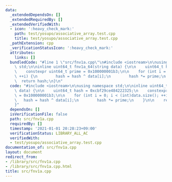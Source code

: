 ```yaml
---
data:
  _extendedDependsOn: []
  _extendedRequiredBy: []
  _extendedVerifiedWith:
  - icon: ':heavy_check_mark:'
    path: test/yosupo/associative_array.test.cpp
    title: test/yosupo/associative_array.test.cpp
  _pathExtension: cpp
  _verificationStatusIcon: ':heavy_check_mark:'
  attributes:
    links: []
  bundledCode: "#line 1 \"src/fnv1a.cpp\"\n#include <iostream>\n\nusing namespace\
    \ std;\n\ninline uint64_t fnv1a_64(string data) {\n\n    uint64_t hash = 0xcbf29ce484222325;\n\
    \    constexpr uint64_t prime = 0x100000001b3;\n\n    for (int i = 0; i < (int)data.size();\
    \ ++i) {\n        hash = hash ^ data[i];\n        hash *= prime;\n    }\n\n  \
    \  return hash;\n}\n"
  code: "#include <iostream>\n\nusing namespace std;\n\ninline uint64_t fnv1a_64(string\
    \ data) {\n\n    uint64_t hash = 0xcbf29ce484222325;\n    constexpr uint64_t prime\
    \ = 0x100000001b3;\n\n    for (int i = 0; i < (int)data.size(); ++i) {\n     \
    \   hash = hash ^ data[i];\n        hash *= prime;\n    }\n\n    return hash;\n\
    }"
  dependsOn: []
  isVerificationFile: false
  path: src/fnv1a.cpp
  requiredBy: []
  timestamp: '2021-01-01 20:28:23+09:00'
  verificationStatus: LIBRARY_ALL_AC
  verifiedWith:
  - test/yosupo/associative_array.test.cpp
documentation_of: src/fnv1a.cpp
layout: document
redirect_from:
- /library/src/fnv1a.cpp
- /library/src/fnv1a.cpp.html
title: src/fnv1a.cpp
---
```

